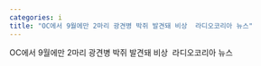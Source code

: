 ```yaml
---
categories: i
title: "OC에서 9월에만 2마리 광견병 박쥐 발견돼 비상  라디오코리아 뉴스"
---
```

OC에서 9월에만 2마리 광견병 박쥐 발견돼 비상&nbsp;&nbsp;라디오코리아 뉴스